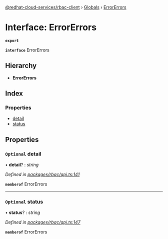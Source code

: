 [@redhat-cloud-services/rbac-client](../README.md) › [Globals](../globals.md) › [ErrorErrors](errorerrors.md)

# Interface: ErrorErrors

**`export`** 

**`interface`** ErrorErrors

## Hierarchy

* **ErrorErrors**

## Index

### Properties

* [detail](errorerrors.md#optional-detail)
* [status](errorerrors.md#optional-status)

## Properties

### `Optional` detail

• **detail**? : *string*

*Defined in [packages/rbac/api.ts:141](https://github.com/leSamo/javascript-clients/blob/master/packages/rbac/api.ts#L141)*

**`memberof`** ErrorErrors

___

### `Optional` status

• **status**? : *string*

*Defined in [packages/rbac/api.ts:147](https://github.com/leSamo/javascript-clients/blob/master/packages/rbac/api.ts#L147)*

**`memberof`** ErrorErrors
